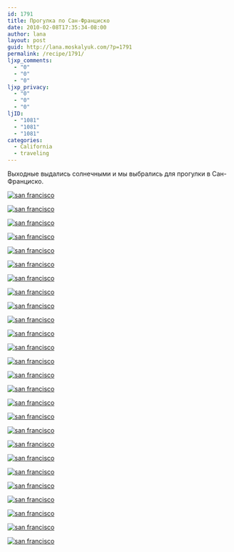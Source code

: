 ```yaml
---
id: 1791
title: Прогулка по Сан-Франциско
date: 2010-02-08T17:35:34-08:00
author: lana
layout: post
guid: http://lana.moskalyuk.com/?p=1791
permalink: /recipe/1791/
ljxp_comments:
  - "0"
  - "0"
  - "0"
ljxp_privacy:
  - "0"
  - "0"
  - "0"
ljID:
  - "1081"
  - "1081"
  - "1081"
categories:
  - California
  - traveling
---
```

Выходные выдались солнечными и мы выбрались для прогулки в Сан-Франциско.

<a class="flickr-image alignnone" title="san francisco" href="http://www.flickr.com/photos/67405678@N00/4340200208/" target="_blank"><img src="http://farm5.static.flickr.com/4039/4340200208_38523e71cb.jpg" alt="san francisco" /></a>

<a class="flickr-image alignnone" title="san francisco" href="http://www.flickr.com/photos/67405678@N00/4340205372/" target="_blank"><img src="http://farm5.static.flickr.com/4053/4340205372_64a0603709.jpg" alt="san francisco" /></a>

<!--more-->

<a class="flickr-image alignnone" title="san francisco" href="http://www.flickr.com/photos/67405678@N00/4339463081/" target="_blank"><img src="http://farm5.static.flickr.com/4060/4339463081_5243c31cba.jpg" alt="san francisco" /></a>

<a class="flickr-image alignnone" title="san francisco" href="http://www.flickr.com/photos/67405678@N00/4339464759/" target="_blank"><img src="http://farm3.static.flickr.com/2698/4339464759_9a6f4c0d71.jpg" alt="san francisco" /></a>

<a class="flickr-image alignnone" title="san francisco" href="http://www.flickr.com/photos/67405678@N00/4340210992/" target="_blank"><img src="http://farm5.static.flickr.com/4038/4340210992_8f6113b07d.jpg" alt="san francisco" /></a>

<a class="flickr-image alignnone" title="san francisco" href="http://www.flickr.com/photos/67405678@N00/4340214766/" target="_blank"><img src="http://farm5.static.flickr.com/4010/4340214766_c4819db9d1.jpg" alt="san francisco" /></a>

<a class="flickr-image alignnone" title="san francisco" href="http://www.flickr.com/photos/67405678@N00/4339474049/" target="_blank"><img src="http://farm5.static.flickr.com/4029/4339474049_84583d3442.jpg" alt="san francisco" /></a>

<a class="flickr-image alignnone" title="san francisco" href="http://www.flickr.com/photos/67405678@N00/4340220700/" target="_blank"><img src="http://farm3.static.flickr.com/2729/4340220700_2a190fc308.jpg" alt="san francisco" /></a>

<a class="flickr-image alignnone" title="san francisco" href="http://www.flickr.com/photos/67405678@N00/4341527003/" target="_blank"><img src="http://farm5.static.flickr.com/4033/4341527003_b1a90fcb2f.jpg" alt="san francisco" /></a>

<a class="flickr-image alignnone" title="san francisco" href="http://www.flickr.com/photos/67405678@N00/4342267132/" target="_blank"><img src="http://farm5.static.flickr.com/4039/4342267132_0e78752b2f.jpg" alt="san francisco" /></a>

<a class="flickr-image alignnone" title="san francisco" href="http://www.flickr.com/photos/67405678@N00/4341527691/" target="_blank"><img src="http://farm3.static.flickr.com/2795/4341527691_b655bfaf74.jpg" alt="san francisco" /></a>

<a class="flickr-image alignnone" title="san francisco" href="http://www.flickr.com/photos/67405678@N00/4341528063/" target="_blank"><img src="http://farm3.static.flickr.com/2741/4341528063_a03d3b664b.jpg" alt="san francisco" /></a>

<a class="flickr-image alignnone" title="san francisco" href="http://www.flickr.com/photos/67405678@N00/4341530051/" target="_blank"><img src="http://farm5.static.flickr.com/4054/4341530051_54107cfb46.jpg" alt="san francisco" /></a>

<a class="flickr-image alignnone" title="san francisco" href="http://www.flickr.com/photos/67405678@N00/4342270856/" target="_blank"><img src="http://farm3.static.flickr.com/2799/4342270856_c689a6939c.jpg" alt="san francisco" /></a>

<a class="flickr-image alignnone" title="san francisco" href="http://www.flickr.com/photos/67405678@N00/4341531687/" target="_blank"><img src="http://farm5.static.flickr.com/4006/4341531687_6bd50d11d0.jpg" alt="san francisco" /></a>

<a class="flickr-image alignnone" title="san francisco" href="http://www.flickr.com/photos/67405678@N00/4341532239/" target="_blank"><img src="http://farm5.static.flickr.com/4047/4341532239_899f48b253.jpg" alt="san francisco" /></a>

<a class="flickr-image alignnone" title="san francisco" href="http://www.flickr.com/photos/67405678@N00/4342272326/" target="_blank"><img src="http://farm5.static.flickr.com/4035/4342272326_994bdc2759.jpg" alt="san francisco" /></a>

<a class="flickr-image alignnone" title="san francisco" href="http://www.flickr.com/photos/67405678@N00/4342273728/" target="_blank"><img src="http://farm5.static.flickr.com/4031/4342273728_17e493491d.jpg" alt="san francisco" /></a>

<a class="flickr-image alignnone" title="san francisco" href="http://www.flickr.com/photos/67405678@N00/4342274796/" target="_blank"><img src="http://farm3.static.flickr.com/2688/4342274796_8527d7a163.jpg" alt="san francisco" /></a>

<a class="flickr-image alignnone" title="san francisco" href="http://www.flickr.com/photos/67405678@N00/4342276142/" target="_blank"><img src="http://farm5.static.flickr.com/4042/4342276142_57b3e581bb.jpg" alt="san francisco" /></a>

<a class="flickr-image alignnone" title="san francisco" href="http://www.flickr.com/photos/67405678@N00/4342276530/" target="_blank"><img src="http://farm5.static.flickr.com/4036/4342276530_44159cef59.jpg" alt="san francisco" /></a>

<a class="flickr-image alignnone" title="san francisco" href="http://www.flickr.com/photos/67405678@N00/4342277460/" target="_blank"><img src="http://farm3.static.flickr.com/2786/4342277460_9eae6bd86e.jpg" alt="san francisco" /></a>

<a class="flickr-image alignnone" title="san francisco" href="http://www.flickr.com/photos/67405678@N00/4342278534/" target="_blank"><img src="http://farm5.static.flickr.com/4029/4342278534_aafb17285a.jpg" alt="san francisco" /></a>

<a class="flickr-image alignnone" title="san francisco" href="http://www.flickr.com/photos/67405678@N00/4342279022/" target="_blank"><img src="http://farm3.static.flickr.com/2709/4342279022_bb14a60a01.jpg" alt="san francisco" /></a>

<a class="flickr-image alignnone" title="san francisco" href="http://www.flickr.com/photos/67405678@N00/4341539737/" target="_blank"><img src="http://farm5.static.flickr.com/4069/4341539737_d80e81766e.jpg" alt="san francisco" /></a>

<a class="flickr-image alignnone" title="san francisco" href="http://www.flickr.com/photos/67405678@N00/4341540363/" target="_blank"><img src="http://farm5.static.flickr.com/4020/4341540363_230fbf0a64.jpg" alt="san francisco" /></a>